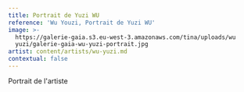 ```yaml
---
title: Portrait de Yuzi WU
reference: 'Wu Youzi, Portrait de Yuzi WU'
image: >-
  https://galerie-gaia.s3.eu-west-3.amazonaws.com/tina/uploads/wu
  yuzi/galerie-gaia-wu-yuzi-portrait.jpg
artist: content/artists/wu-yuzi.md
contextual: false
---
```


Portrait de l'artiste
